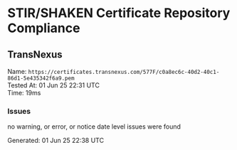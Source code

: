# STIR/SHAKEN Certificate Repository Compliance

## TransNexus

Name: `https://certificates.transnexus.com/577F/c0a8ec6c-40d2-40c1-86d1-5e435342f6a9.pem`\
Tested At: 01 Jun 25 22:31 UTC\
Time: 19ms

### Issues

no warning, or error, or notice date level issues were found

Generated: 01 Jun 25 22:38 UTC